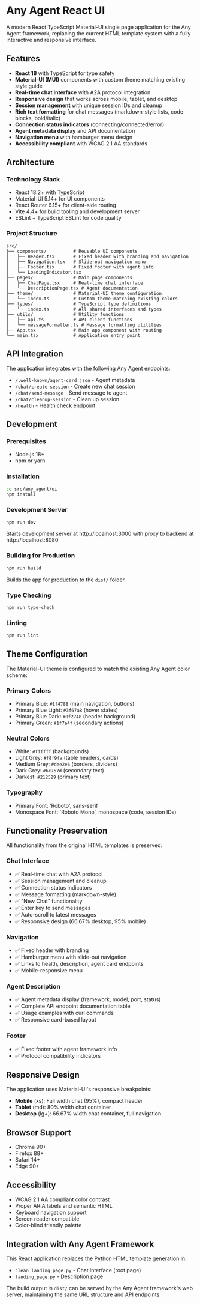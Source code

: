 # Any Agent React UI

A modern React TypeScript Material-UI single page application for the Any Agent framework, replacing the current HTML template system with a fully interactive and responsive interface.

## Features

- **React 18** with TypeScript for type safety
- **Material-UI (MUI)** components with custom theme matching existing style guide
- **Real-time chat interface** with A2A protocol integration
- **Responsive design** that works across mobile, tablet, and desktop
- **Session management** with unique session IDs and cleanup
- **Rich text formatting** for chat messages (markdown-style lists, code blocks, bold/italic)
- **Connection status indicators** (connecting/connected/error)
- **Agent metadata display** and API documentation
- **Navigation menu** with hamburger menu design
- **Accessibility compliant** with WCAG 2.1 AA standards

## Architecture

### Technology Stack
- React 18.2+ with TypeScript
- Material-UI 5.14+ for UI components  
- React Router 6.15+ for client-side routing
- Vite 4.4+ for build tooling and development server
- ESLint + TypeScript ESLint for code quality

### Project Structure
```
src/
├── components/          # Reusable UI components
│   ├── Header.tsx       # Fixed header with branding and navigation
│   ├── Navigation.tsx   # Slide-out navigation menu
│   ├── Footer.tsx       # Fixed footer with agent info
│   └── LoadingIndicator.tsx
├── pages/               # Main page components
│   ├── ChatPage.tsx     # Real-time chat interface
│   └── DescriptionPage.tsx # Agent documentation
├── theme/               # Material-UI theme configuration
│   └── index.ts         # Custom theme matching existing colors
├── types/               # TypeScript type definitions
│   └── index.ts         # All shared interfaces and types
├── utils/               # Utility functions
│   ├── api.ts           # API client functions
│   └── messageFormatter.ts # Message formatting utilities
├── App.tsx              # Main app component with routing
└── main.tsx             # Application entry point
```

## API Integration

The application integrates with the following Any Agent endpoints:

- `/.well-known/agent-card.json` - Agent metadata
- `/chat/create-session` - Create new chat session
- `/chat/send-message` - Send message to agent
- `/chat/cleanup-session` - Clean up session
- `/health` - Health check endpoint

## Development

### Prerequisites
- Node.js 18+ 
- npm or yarn

### Installation
```bash
cd src/any_agent/ui
npm install
```

### Development Server
```bash
npm run dev
```
Starts development server at http://localhost:3000 with proxy to backend at http://localhost:8080

### Building for Production
```bash
npm run build
```
Builds the app for production to the `dist/` folder.

### Type Checking
```bash
npm run type-check
```

### Linting
```bash
npm run lint
```

## Theme Configuration

The Material-UI theme is configured to match the existing Any Agent color scheme:

### Primary Colors
- Primary Blue: `#1f4788` (main navigation, buttons)
- Primary Blue Light: `#3f67a8` (hover states)
- Primary Blue Dark: `#0f2748` (header background)
- Primary Green: `#1f7a4f` (secondary actions)

### Neutral Colors
- White: `#ffffff` (backgrounds)
- Light Grey: `#f8f9fa` (table headers, cards)
- Medium Grey: `#dee2e6` (borders, dividers)
- Dark Grey: `#6c757d` (secondary text)
- Darkest: `#212529` (primary text)

### Typography
- Primary Font: 'Roboto', sans-serif
- Monospace Font: 'Roboto Mono', monospace (code, session IDs)

## Functionality Preservation

All functionality from the original HTML templates is preserved:

### Chat Interface
- ✅ Real-time chat with A2A protocol
- ✅ Session management and cleanup
- ✅ Connection status indicators
- ✅ Message formatting (markdown-style)
- ✅ "New Chat" functionality
- ✅ Enter key to send messages
- ✅ Auto-scroll to latest messages
- ✅ Responsive design (66.67% desktop, 95% mobile)

### Navigation
- ✅ Fixed header with branding
- ✅ Hamburger menu with slide-out navigation
- ✅ Links to health, description, agent card endpoints
- ✅ Mobile-responsive menu

### Agent Description
- ✅ Agent metadata display (framework, model, port, status)
- ✅ Complete API endpoint documentation table
- ✅ Usage examples with curl commands
- ✅ Responsive card-based layout

### Footer
- ✅ Fixed footer with agent framework info
- ✅ Protocol compatibility indicators

## Responsive Design

The application uses Material-UI's responsive breakpoints:

- **Mobile** (xs): Full width chat (95%), compact header
- **Tablet** (md): 80% width chat container
- **Desktop** (lg+): 66.67% width chat container, full navigation

## Browser Support

- Chrome 90+
- Firefox 88+
- Safari 14+
- Edge 90+

## Accessibility

- WCAG 2.1 AA compliant color contrast
- Proper ARIA labels and semantic HTML
- Keyboard navigation support
- Screen reader compatible
- Color-blind friendly palette

## Integration with Any Agent Framework

This React application replaces the Python HTML template generation in:
- `clean_landing_page.py` - Chat interface (root page)
- `landing_page.py` - Description page

The build output in `dist/` can be served by the Any Agent framework's web server, maintaining the same URL structure and API endpoints.
